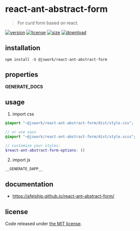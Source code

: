 # react-ant-abstract-form
> For curd form based on react.

[![version][version-image]][version-url]
[![license][license-image]][license-url]
[![size][size-image]][size-url]
[![download][download-image]][download-url]

## installation
```shell
npm install -S @jswork/react-ant-abstract-form
```

## properties
__GENERATE_DOCS__

## usage
1. import css
  ```scss
  @import "~@jswork/react-ant-abstract-form/dist/style.css";

  // or use sass
  @import "~@jswork/react-ant-abstract-form/dist/style.scss";

  // customize your styles:
  $react-ant-abstract-form-options: ()
  ```
2. import js
  ```js
__GENERATE_DAPP__
  ```

## documentation
- https://afeiship.github.io/react-ant-abstract-form/


## license
Code released under [the MIT license](https://github.com/afeiship/react-ant-abstract-form/blob/master/LICENSE.txt).

[version-image]: https://img.shields.io/npm/v/@jswork/react-ant-abstract-form
[version-url]: https://npmjs.org/package/@jswork/react-ant-abstract-form

[license-image]: https://img.shields.io/npm/l/@jswork/react-ant-abstract-form
[license-url]: https://github.com/afeiship/react-ant-abstract-form/blob/master/LICENSE.txt

[size-image]: https://img.shields.io/bundlephobia/minzip/@jswork/react-ant-abstract-form
[size-url]: https://github.com/afeiship/react-ant-abstract-form/blob/master/dist/react-ant-abstract-form.min.js

[download-image]: https://img.shields.io/npm/dm/@jswork/react-ant-abstract-form
[download-url]: https://www.npmjs.com/package/@jswork/react-ant-abstract-form
